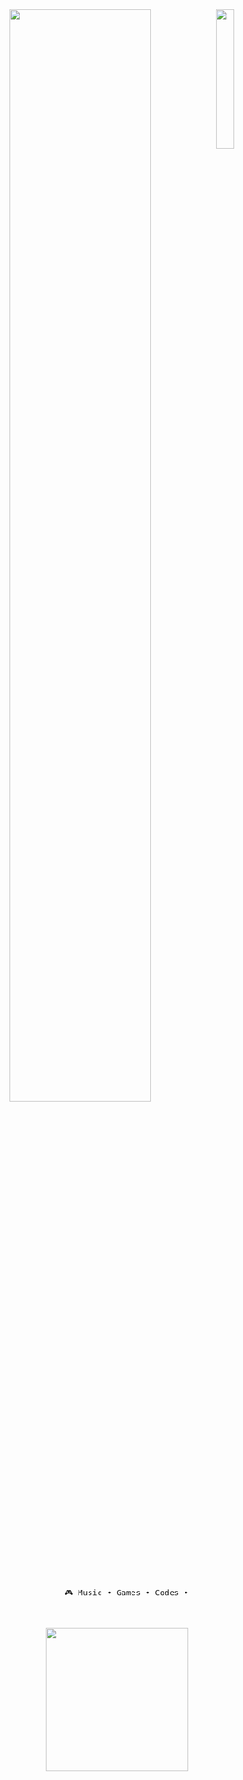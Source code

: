 <div align="center">
<img src="https://github.com/xcrxypt/xcrxypt/assets/161102342/2d86db1e-a8f1-4c25-93af-f6e34a57d4af.png" width="25%" align="right" />
<img src="https://readme-typing-svg.demolab.com?https://readme-typing-svg.demolab.com?font=Fira+Code&pause=1000&color=8E2323&random=false&width=435&lines=Salve+Salve;Bem+-+Vindo+ao+meu+perfil" width="70%" />
<br><br>
<pre>
    🎮 Music • Games • Codes •
</pre>
<br><br>
<img src="https://github.com/xcrxypt/xcrxypt/assets/161102342/05530672-2f6f-48ef-ab1c-1bbdfc2e9afe.gif" height="250" />
<br><br><br>

